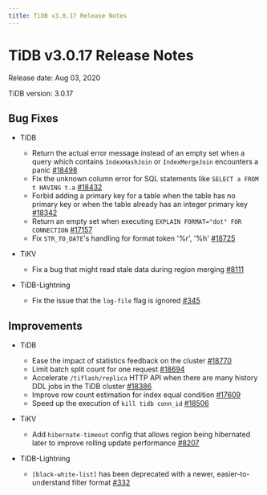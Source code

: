 ```yaml
---
title: TiDB v3.0.17 Release Notes
---
```


# TiDB v3.0.17 Release Notes

Release date: Aug 03, 2020

TiDB version: 3.0.17

## Bug Fixes

+ TiDB

    - Return the actual error message instead of an empty set when a query which contains `IndexHashJoin` or `IndexMergeJoin` encounters a panic [#18498](https://github.com/pingcap/tidb/pull/18498)
    - Fix the unknown column error for SQL statements like `SELECT a FROM t HAVING t.a` [#18432](https://github.com/pingcap/tidb/pull/18432)
    - Forbid adding a primary key for a table when the table has no primary key or when the table already has an integer primary key [#18342](https://github.com/pingcap/tidb/pull/18342)
    - Return an empty set when executing `EXPLAIN FORMAT="dot" FOR CONNECTION` [#17157](https://github.com/pingcap/tidb/pull/17157)
    - Fix `STR_TO_DATE`'s handling for format token '%r', '%h' [#18725](https://github.com/pingcap/tidb/pull/18725)

+ TiKV

    - Fix a bug that might read stale data during region merging [#8111](https://github.com/tikv/tikv/pull/8111)

+ TiDB-Lightning

    - Fix the issue that the `log-file` flag is ignored [#345](https://github.com/pingcap/tidb-lightning/pull/345)

## Improvements

+ TiDB

    - Ease the impact of statistics feedback on the cluster [#18770](https://github.com/pingcap/tidb/pull/18770)
    - Limit batch split count for one request [#18694](https://github.com/pingcap/tidb/pull/18694)
    - Accelerate `/tiflash/replica` HTTP API when there are many history DDL jobs in the TiDB cluster [#18386](https://github.com/pingcap/tidb/pull/18386)
    - Improve row count estimation for index equal condition [#17609](https://github.com/pingcap/tidb/pull/17609)
    - Speed up the execution of `kill tidb conn_id` [#18506](https://github.com/pingcap/tidb/pull/18506)

+ TiKV

    - Add `hibernate-timeout` config that allows region being hibernated later to improve rolling update performance [#8207](https://github.com/tikv/tikv/pull/8207)

+ TiDB-Lightning

    - `[black-white-list]` has been deprecated with a newer, easier-to-understand filter format [#332](https://github.com/pingcap/tidb-lightning/pull/332)
